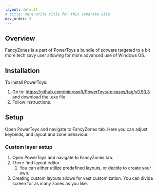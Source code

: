 ```yaml
---
layout: default
# title: Here write title for this separate site
nav_order: 2
---
```


## Overview

FancyZones is a part of PowerToys a bundle of sotware targeted to a bit more tech savy user allowing for more advanced use of Windows OS.

## Installation

To install PowerToys:

1. Go to:
   https://github.com/microsoft/PowerToys/releases/tag/v0.53.3 \
   and download the .exe file
2. Follow instructions.

## Setup

Open PowerToys and navigate to FancyZones tab.
Here you can adjust keybinds, and layout and zone behaviour.

### Custom layer setup

1. Open PowerToys and navigate to FancyZones tab.
2. There find layout editor.
   1. You can either utilize predefined layouts, or decide to create your own.
3. Creating custom layouts allows for vast customization. You can divide screen for as many zones as you like.

